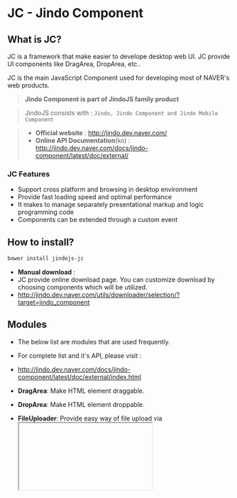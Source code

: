 **JC - Jindo Component**
=========================================

## **What is JC?**
JC is a framework that make easier to develope desktop web UI. JC provide UI components like DragArea, DropArea, etc..

JC is the main JavaScript Component used for developing most of NAVER's web products.

> **Jindo Component is part of JindoJS family product**

> JindoJS consists with : `Jindo, Jindo Component and Jindo Mobile Component`

> - __Official website__ : http://jindo.dev.naver.com/
> - __Online API Documentation__(ko) : http://jindo.dev.naver.com/docs/jindo-component/latest/doc/external/

### **JC Features**
- Support cross platform and browsing in desktop environment
- Provide fast loading speed and optimal performance
- It makes to manage separately presentational markup and logic programming code
- Components can be extended through a custom event

## **How to install?**
```bash
bower install jindojs-jc
```

- **Manual download** :  
 - JC provide online download page. You can customize download by choosing components which will be utilized.
 - http://jindo.dev.naver.com/utils/downloader/selection/?target=jindo_component


## **Modules**
- The below list are modules that are used frequently.
 - For complete list and it's API, please visit :
 - http://jindo.dev.naver.com/docs/jindo-component/latest/doc/external/index.html

- **DragArea**: Make HTML element draggable.
- **DropArea**: Make HTML element droppable.
- **FileUploader**: Provide easy way of file upload via <iframe>, without page refresh.
- **Clipboard**: Set values on system clipboard using flash object.
- **FloatingLayer**: Fix the position of a layer, even the page was scrolled its position.

## **How to build**
Clone a copy of JC from git repo by running:
```bash
$ git clone https://github.com/naver/jindojs-jc.git
```

Enter the jindojs-jc directory and make sure have all the necessary dependencies :
```bash
$ cd jindojs-jc && npm install
```

Run the build script:
```bash
$ grunt
```
The result of your build, will be found in the `'dist/'` subdirectory with the minified version and API document.

## **Running the Unit Tests**
Make sure you have the necessary dependencies:
```bash
$ npm install
```

Start grunt 'test:*' task:
```bash
$ grunt test:*
```

if you want to test a specific component, put the module's name as a parameter of the test. Here are some example that you might consider.
```bash
$ grunt test:SlideFlicking  #test "jindo.m.SlideFlicking"
$ grunt test:m  #test "jindo.m"
$ grunt test:Touch  #test "jindo.m.Touch"
```

## **Issues**
If you find a bug, please report us via the GitHub issues page.  
https://github.com/naver/jindojs-jc/issues

## **License**
Licensed under LGPL v2:  
https://www.gnu.org/licenses/old-licenses/lgpl-2.0.html  

[![Analytics](https://ga-beacon.appspot.com/UA-45811892-5/jindojs-jc/readme)](https://github.com/naver/jindojs-jc)
